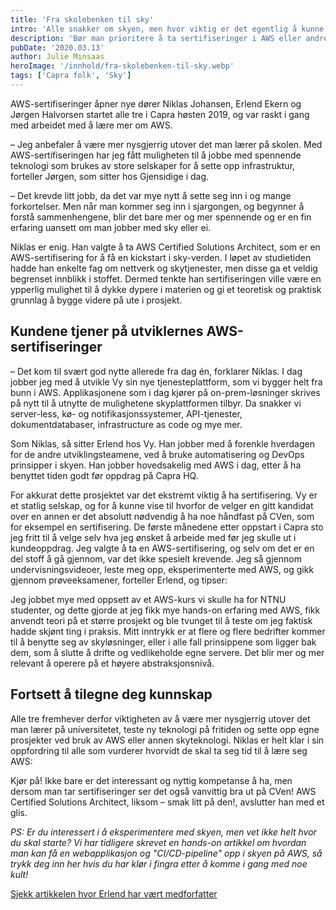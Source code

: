 ```yaml
---
title: 'Fra skolebenken til sky'
intro: 'Alle snakker om skyen, men hvor viktig er det egentlig å kunne det? Hva er greia med sertifiseringer? Og bør man prioritere å ta sertifiseringer i AWS eller andre skyteknologier, sånn oppi alt annet man må lære seg i ny jobb?'
description: 'Bør man prioritere å ta sertifiseringer i AWS eller andre skyteknologier, sånn oppi alt annet man må lære seg i ny jobb? Les hva vi mener >>'
pubDate: '2020.03.13'
author: Julie Minsaas
heroImage: '/innhold/fra-skolebenken-til-sky.webp'
tags: ['Capra folk', 'Sky']
---
```


AWS-sertifiseringer åpner nye dører
Niklas Johansen, Erlend Ekern og Jørgen Halvorsen startet alle tre i Capra høsten 2019, og var raskt i gang med arbeidet med å lære mer om AWS.

– Jeg anbefaler å være mer nysgjerrig utover det man lærer på skolen. Med AWS-sertifiseringen har jeg fått muligheten til å jobbe med spennende teknologi som brukes av store selskaper for å sette opp infrastruktur, forteller Jørgen, som sitter hos Gjensidige i dag.

– Det krevde litt jobb, da det var mye nytt å sette seg inn i og mange forkortelser. Men når man kommer seg inn i sjargongen, og begynner å forstå sammenhengene, blir det bare mer og mer spennende og er en fin erfaring uansett om man jobber med sky eller ei.

Niklas er enig. Han valgte å ta AWS Certified Solutions Architect, som er en AWS-sertifisering for å få en kickstart i sky-verden. I løpet av studietiden hadde han enkelte fag om nettverk og skytjenester, men disse ga et veldig begrenset innblikk i stoffet. Dermed tenkte han sertifiseringen ville være en ypperlig mulighet til å dykke dypere i materien og gi et teoretisk og praktisk grunnlag å bygge videre på ute i prosjekt.

## Kundene tjener på utviklernes AWS-sertifiseringer

– Det kom til svært god nytte allerede fra dag én, forklarer Niklas. I dag jobber jeg med å utvikle Vy sin nye tjenesteplattform, som vi bygger helt fra bunn i AWS. Applikasjonene som i dag kjører på on-prem-løsninger skrives på nytt til å utnytte de mulighetene skyplattformen tilbyr. Da snakker vi server-less, kø- og notifikasjonssystemer, API-tjenester, dokumentdatabaser, infrastructure as code og mye mer.

Som Niklas, så sitter Erlend hos Vy. Han jobber med å forenkle hverdagen for de andre utviklingsteamene, ved å bruke automatisering og DevOps prinsipper i skyen. Han jobber hovedsakelig med AWS i dag, etter å ha benyttet tiden godt før oppdrag på Capra HQ.

For akkurat dette prosjektet var det ekstremt viktig å ha sertifisering. Vy er et statlig selskap, og for å kunne vise til hvorfor de velger en gitt kandidat over en annen er det absolutt nødvendig å ha noe håndfast på CVen, som for eksempel en sertifisering. De første månedene etter oppstart i Capra sto jeg fritt til å velge selv hva jeg ønsket å arbeide med før jeg skulle ut i kundeoppdrag. Jeg valgte å ta en AWS-sertifisering, og selv om det er en del stoff å gå gjennom, var det ikke spesielt krevende. Jeg så gjennom undervisningsvideoer, leste meg opp, eksperimenterte med AWS, og gikk gjennom prøveeksamener, forteller Erlend, og tipser:

Jeg jobbet mye med oppsett av et AWS-kurs vi skulle ha for NTNU studenter, og dette gjorde at jeg fikk mye hands-on erfaring med AWS, fikk anvendt teori på et større prosjekt og ble tvunget til å teste om jeg faktisk hadde skjønt ting i praksis. Mitt inntrykk er at flere og flere bedrifter kommer til å benytte seg av skyløsninger, eller i alle fall prinsippene som ligger bak dem, som å slutte å drifte og vedlikeholde egne servere. Det blir mer og mer relevant å operere på et høyere abstraksjonsnivå.

## Fortsett å tilegne deg kunnskap

Alle tre fremhever derfor viktigheten av å være mer nysgjerrig utover det man lærer på universitetet, teste ny teknologi på fritiden og sette opp egne prosjekter ved bruk av AWS eller annen skyteknologi. Niklas er helt klar i sin oppfordring til alle som vurderer hvorvidt de skal ta seg tid til å lære seg AWS:

Kjør på! Ikke bare er det interessant og nyttig kompetanse å ha, men dersom man tar sertifiseringer ser det også vanvittig bra ut på CVen! AWS Certified Solutions Architect, liksom – smak litt på den!, avslutter han med et glis.


*PS: Er du interessert i å eksperimentere med skyen, men vet ikke helt hvor du skal starte? Vi har tidligere skrevet en hands-on artikkel om hvordan man kan få en webapplikasjon og "CI/CD-pipeline" opp i skyen på AWS, så trykk deg inn her hvis du har klør i fingra etter å komme i gang med noe kult!*

[Sjekk artikkelen hvor Erlend har vært medforfatter](/webapplikasjon-pluss-ci-cd-er-lik-hjerte)